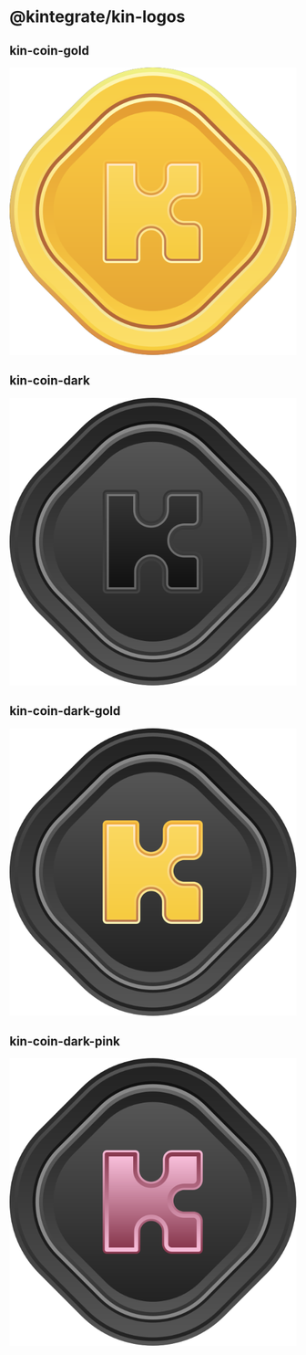 # @kintegrate/kin-logos

## kin-coin-gold

![](./png/kin-coin-gold.png?raw=true)

## kin-coin-dark

![](./png/kin-coin-dark.png?raw=true)

## kin-coin-dark-gold

![](./png/kin-coin-dark-gold.png?raw=true)

## kin-coin-dark-pink

![](./png/kin-coin-dark-pink.png?raw=true)